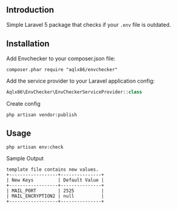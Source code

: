 Introduction
------------

Simple Laravel 5 package that checks if your `.env` file is outdated.


Installation
------------

Add Envchecker to your composer.json file:

```composer.phar require "aqlx86/envchecker"```


Add the service provider to your Laravel application config:

```PHP
Aqlx86\EnvChecker\EnvCheckerServiceProvider::class
```

Create config
```
php artisan vendor:publish
```

Usage
-----

```
php artisan env:check
```

Sample Output

```
template file contains new values.
+------------------+---------------+
| New Keys         | Default Value |
+------------------+---------------+
| MAIL_PORT        | 2525          |
| MAIL_ENCRYPTION2 | null          |
+------------------+---------------+
```
